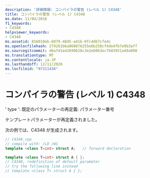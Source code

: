 ```yaml
---
description: '詳細情報: コンパイラの警告 (レベル 1) C4348'
title: コンパイラの警告 (レベル 1) C4348
ms.date: 11/04/2016
f1_keywords:
- C4348
helpviewer_keywords:
- C4348
ms.assetid: 816010eb-6079-48d5-a41b-0fc4d67cfe4c
ms.openlocfilehash: 279281b6a060876255e6b258cf4de4fb7e9b3aff
ms.sourcegitcommit: d6af41e42699628c3e2e6063ec7b03931a49a098
ms.translationtype: MT
ms.contentlocale: ja-JP
ms.lasthandoff: 12/11/2020
ms.locfileid: "97311436"
---
```

# <a name="compiler-warning-level-1-c4348"></a>コンパイラの警告 (レベル 1) C4348

' type ': 既定のパラメーターの再定義: パラメーター番号

テンプレートパラメーターが再定義されました。

次の例では、C4348 が生成されます。

```cpp
// C4348.cpp
// compile with: /LD /W1
template <class T=int> struct A;   // forward declaration

template <class T=int> struct A { };
// C4348, redefinition of default parameter
// try the following line instead
// template <class T> struct A { };
```
